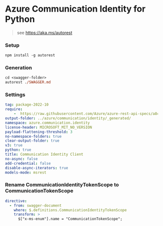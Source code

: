 # Azure Communication Identity for Python

> see https://aka.ms/autorest

### Setup
```ps
npm install -g autorest
```

### Generation
```ps
cd <swagger-folder>
autorest ./SWAGGER.md
```

### Settings
``` yaml
tag: package-2022-10
require:
    -  https://raw.githubusercontent.com/Azure/azure-rest-api-specs/a8c4340400f1ab1ae6a43b10e8d635ecb9c49a2a/specification/communication/data-plane/Identity/readme.md
output-folder: ../azure/communication/identity/_generated/
namespace: azure.communication.identity
license-header: MICROSOFT_MIT_NO_VERSION
payload-flattening-threshold: 3
no-namespace-folders: true
clear-output-folder: true
v3: true
python: true
title: Communication Identity Client
no-async: false
add-credential: false
disable-async-iterators: true
models-mode: msrest
```

### Rename CommunicationIdentityTokenScope to CommunicationTokenScope
```yaml
directive:
  - from: swagger-document
    where: $.definitions.CommunicationIdentityTokenScope
    transform: >
      $["x-ms-enum"].name = "CommunicationTokenScope";